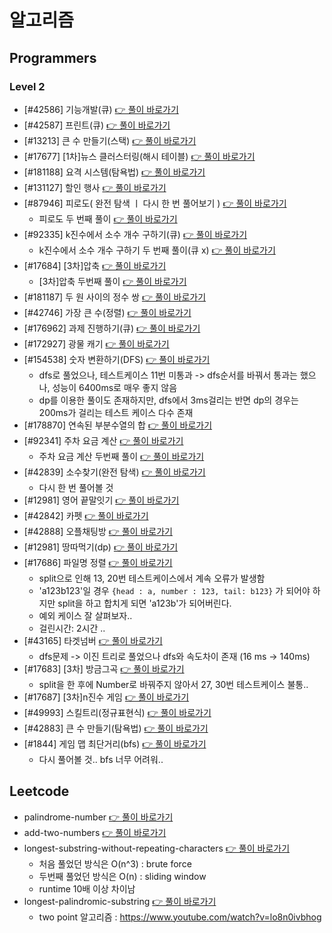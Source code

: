 # 알고리즘

## Programmers

### Level 2

- [#42586] 기능개발(큐) [👉 풀이 바로가기](https://github.com/Jong1co/algorithm/blob/main/programmers/42586/42586.js)
- [#42587] 프린트(큐) [👉 풀이 바로가기](https://github.com/Jong1co/algorithm/blob/main/programmers/42587/42587.js)
- [#13213] 큰 수 만들기(스택) [👉 풀이 바로가기](https://github.com/Jong1co/algorithm/blob/main/programmers/13213/13213.js)
- [#17677] [1차]뉴스 클러스터링(해시 테이블) [👉 풀이 바로가기](https://github.com/Jong1co/algorithm/blob/main/programmers/17677/17677.js)
- [#181188] 요격 시스템(탐욕법) [👉 풀이 바로가기](https://github.com/Jong1co/algorithm/blob/main/programmers/181188/181188.js)
- [#131127] 할인 행사 [👉 풀이 바로가기](https://github.com/Jong1co/algorithm/blob/main/programmers/131127/131127.js)
- [#87946] 피로도( 완전 탐색 ㅣ 다시 한 번 풀어보기 ) [👉 풀이 바로가기](https://github.com/Jong1co/algorithm/blob/main/programmers/87946/87946.js)
  - 피로도 두 번째 풀이 [👉 풀이 바로가기](https://github.com/Jong1co/algorithm/blob/main/programmers/87946/87946-2.js)
- [#92335] k진수에서 소수 개수 구하기(큐) [👉 풀이 바로가기](https://github.com/Jong1co/algorithm/blob/main/programmers/92335/92335.js)
  - k진수에서 소수 개수 구하기 두 번째 풀이(큐 x) [👉 풀이 바로가기](https://github.com/Jong1co/algorithm/blob/main/programmers/92335/92335-2.js)
- [#17684] [3차]압축 [👉 풀이 바로가기](https://github.com/Jong1co/algorithm/blob/main/programmers/17684/17684.js)
  - [3차]압축 두번째 풀이 [👉 풀이 바로가기](https://github.com/Jong1co/algorithm/blob/main/programmers/17684-2/17684-2.js)
- [#181187] 두 원 사이의 정수 쌍 [👉 풀이 바로가기](https://github.com/Jong1co/algorithm/blob/main/programmers/181187/181187.js)
- [#42746] 가장 큰 수(정렬) [👉 풀이 바로가기](https://github.com/Jong1co/algorithm/blob/main/programmers/42746/42746.js)
- [#176962] 과제 진행하기(큐) [👉 풀이 바로가기](https://github.com/Jong1co/algorithm/blob/main/programmers/176962/176962.js)
- [#172927] 광물 캐기 [👉 풀이 바로가기](https://github.com/Jong1co/algorithm/blob/main/programmers/172927/172927.js)
- [#154538] 숫자 변환하기(DFS) [👉 풀이 바로가기](https://github.com/Jong1co/algorithm/blob/main/programmers/154538/154538.js)
  - dfs로 풀었으나, 테스트케이스 11번 미통과 -> dfs순서를 바꿔서 통과는 했으나, 성능이 6400ms로 매우 좋지 않음
  - dp를 이용한 풀이도 존재하지만, dfs에서 3ms걸리는 반면 dp의 경우는 200ms가 걸리는 테스트 케이스 다수 존재
- [#178870] 연속된 부분수열의 합 [👉 풀이 바로가기](https://github.com/Jong1co/algorithm/blob/main/programmers/178870/178870.js)
- [#92341] 주차 요금 계산 [👉 풀이 바로가기](https://github.com/Jong1co/algorithm/blob/main/programmers/92341/92341.js)
  - 주차 요금 계산 두번째 풀이 [👉 풀이 바로가기](https://github.com/Jong1co/algorithm/blob/main/programmers/92341-2/92341-2.js)
- [#42839] 소수찾기(완전 탐색) [👉 풀이 바로가기](https://github.com/Jong1co/algorithm/blob/main/programmers/42839/42839.js)
  - 다시 한 번 풀어볼 것
- [#12981] 영어 끝말잇기 [👉 풀이 바로가기](https://github.com/Jong1co/algorithm/blob/main/programmers/12981/12981.js)
- [#42842] 카펫 [👉 풀이 바로가기](https://github.com/Jong1co/algorithm/blob/main/programmers/42842/42842.js)
- [#42888] 오플채팅방 [👉 풀이 바로가기](https://github.com/Jong1co/algorithm/blob/main/programmers/42888/42888.js)
- [#12981] 땅따먹기(dp) [👉 풀이 바로가기](https://github.com/Jong1co/algorithm/blob/main/programmers/12981/12981.js)
- [#17686] 파일명 정렬 [👉 풀이 바로가기](https://github.com/Jong1co/algorithm/blob/main/programmers/17686/17686.js)
  - split으로 인해 13, 20번 테스트케이스에서 계속 오류가 발생함
  - 'a123b123'일 경우 `{head : a, number : 123, tail: b123}` 가 되어야 하지만 split을 하고 합치게 되면 'a123b'가 되어버린다.
  - 예외 케이스 잘 살펴보자..
  - 걸린시간: 2시간 ..
- [#43165] 타겟넘버 [👉 풀이 바로가기](https://github.com/Jong1co/algorithm/blob/main/programmers/43165/43165.js)
  - dfs문제 -> 이진 트리로 풀었으나 dfs와 속도차이 존재 (16 ms -> 140ms)
- [#17683] [3차] 방금그곡 [👉 풀이 바로가기](https://github.com/Jong1co/algorithm/blob/main/programmers/17683/17683.js)
  - split을 한 후에 Number로 바꿔주지 않아서 27, 30번 테스트케이스 불통..
- [#17687] [3차]n진수 게임 [👉 풀이 바로가기](https://github.com/Jong1co/algorithm/blob/main/programmers/17687/17687.js)
- [#49993] 스킬트리(정규표현식) [👉 풀이 바로가기](https://github.com/Jong1co/algorithm/blob/main/programmers/49993/49993.js)
- [#42883] 큰 수 만들기(탐욕법) [👉 풀이 바로가기](https://github.com/Jong1co/algorithm/blob/main/programmers/42883/42883.js)
- [#1844] 게임 맵 최단거리(bfs) [👉 풀이 바로가기](https://github.com/Jong1co/algorithm/blob/main/programmers/1844/1844.js)
  - 다시 풀어볼 것.. bfs 너무 어려워..

## Leetcode

- palindrome-number [👉 풀이 바로가기](https://github.com/Jong1co/algorithm/blob/main/leetcode/palindrome-number/palindrome-number.js)
- add-two-numbers [👉 풀이 바로가기](https://github.com/Jong1co/algorithm/blob/main/leetcode/add-two-numbers/add-two-numbers.js)
- longest-substring-without-repeating-characters [👉 풀이 바로가기](https://github.com/Jong1co/algorithm/blob/main/leetcode/longest-substring-without-repeating-characters/longest-substring-without-repeating-characters.js)
  - 처음 풀었던 방식은 O(n^3) : brute force
  - 두번째 풀었던 방식은 O(n) : sliding window
  - runtime 10배 이상 차이남
- longest-palindromic-substring [👉 풀이 바로가기](https://github.com/Jong1co/algorithm/blob/main/leetcode/longest-palindromic-substring/longest-palindromic-substring.js)
  - two point 알고리즘 : https://www.youtube.com/watch?v=lo8n0ivbhog
